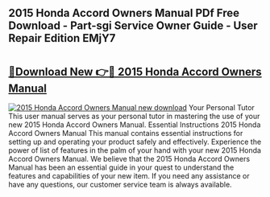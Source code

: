 ## 2015 Honda Accord Owners Manual PDf Free Download - Part-sgi Service Owner Guide - User Repair Edition EMjY7

# <h2><a href="http://bc22917.oget.top/?id=2015+Honda+Accord+Owners+Manual">🔗Download New 👉🔴 2015 Honda Accord Owners Manual</a></h2>

[![2015 Honda Accord Owners Manual new download](https://i.imgur.com/5g1atiW.png)](http://bc22917.oget.top/?id=2015+Honda+Accord+Owners+Manual)
Your Personal Tutor This user manual serves as your personal tutor in mastering the use of your new 2015 Honda Accord Owners Manual. Essential Instructions 2015 Honda Accord Owners Manual This manual contains essential instructions for setting up and operating your product safely and effectively. Experience the power of list of features in the palm of your hand with your new 2015 Honda Accord Owners Manual. We believe that the 2015 Honda Accord Owners Manual has been an essential guide in your quest to understand the features and capabilities of your new item. If you need any assistance or have any questions, our customer service team is always available.
